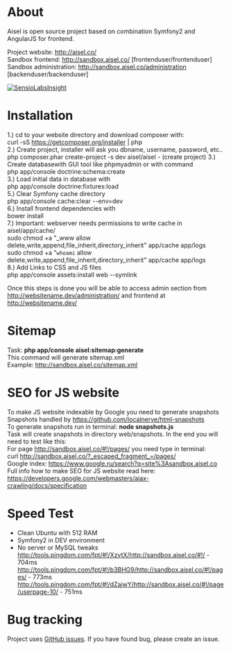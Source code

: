 About
========================

Aisel is open source project based on combination Symfony2 and AngularJS for frontend.

Project website: http://aisel.co/<br/>
Sandbox frontend: http://sandbox.aisel.co/ [frontenduser/frontenduser]<br/>
Sandbox administration: http://sandbox.aisel.co/administration [backenduser/backenduser]<br/>

[![SensioLabsInsight](https://insight.sensiolabs.com/projects/e3761c26-4de8-4679-8645-ddedad0ae4a4/big.png)](https://insight.sensiolabs.com/projects/e3761c26-4de8-4679-8645-ddedad0ae4a4)

Installation
========================

1.) cd to your website directory and download composer with:  <br/>
curl -sS https://getcomposer.org/installer | php<br/>
2.) Create project, installer will ask you dbname, username, password, etc.. <br/>
php composer.phar create-project -s dev aisel/aisel - (create project)
3.) Create databasewith GUI tool like phpmyadmin or with command<br/>
php app/console doctrine:schema:create<br/>
3.) Load initial data in database with<br/>
php app/console doctrine:fixtures:load<br/>
5.) Clear Symfony cache directory<br/>
php app/console cache:clear --env=dev<br/>
6.) Install frontend dependencies with<br/>
bower install<br/>
7.) Important: webserver needs permissions to write cache in aisel/app/cache/<br/>
sudo chmod +a "_www allow delete,write,append,file_inherit,directory_inherit" app/cache app/logs<br/>
sudo chmod +a "`whoami` allow delete,write,append,file_inherit,directory_inherit" app/cache app/logs<br/>
8.) Add Links to CSS and JS files<br/>
php app/console assets:install web --symlink

Once this steps is done you will be able to access admin section from http://websitename.dev/administration/
and frontend at http://websitename.dev/

Sitemap
========================
Task: <b>php app/console aisel:sitemap:generate</b><br/>
This command will generate sitemap.xml<br/>
Example: http://sandbox.aisel.co/sitemap.xml<br/>

SEO for JS website
========================
To make JS website indexable by Google you need to generate snapshots
Snapshots handled by https://github.com/localnerve/html-snapshots<br/>
To generate snapshots run in terminal: <b>node snapshots.js</b><br/>
Task will create snapshots in directory web/snapshots. In the end you will need to test like this:<br/>
For page http://sandbox.aisel.co/#!/pages/ you need type in terminal: <br/>curl http://sandbox.aisel.co/?_escaped_fragment_=/pages/<br/>
Google index: https://www.google.ru/search?q=site%3Asandbox.aisel.co<br/>
Full info how to make SEO for JS website read here: https://developers.google.com/webmasters/ajax-crawling/docs/specification

Speed Test
========================
 - Clean Ubuntu with 512 RAM<br/>
 - Symfony2 in DEV environment<br/>
 - No server or MySQL tweaks<br/>
http://tools.pingdom.com/fpt/#!/XzytX/http://sandbox.aisel.co/#!/ - 704ms
http://tools.pingdom.com/fpt/#!/b3BHG9/http://sandbox.aisel.co/#!/pages/ -  773ms
http://tools.pingdom.com/fpt/#!/dZajwY/http://sandbox.aisel.co/#!/page/userpage-10/ - 751ms

Bug tracking
========================

Project uses [GitHub issues](https://github.com/ivanproskuryakov/Aisel/issues).
If you have found bug, please create an issue.
